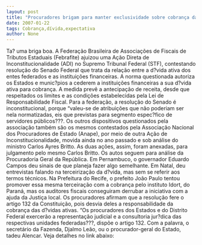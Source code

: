 ```yaml
---
layout: post
title: "Procuradores brigam para manter exclusividade sobre cobrança da divida ativa"
date: 2007-01-22
tags: Cobrança,dívida,expectativa
author: None
---
```

Ta? uma briga boa.
A Federação Brasileira de Associações de Fiscais de Tributos Estaduais (Febrafite) ajuizou uma Ação Direta de Inconstitucionalidade (ADI) no Supremo Tribunal Federal (STF), contestando resolução do Senado Federal que trata da relação entre a d?vida ativa dos entes federados e as instituições financeiras. 
A norma questionada autoriza os Estados e munic?pios a cederem a instituições financeiras a sua d?vida ativa para cobrança. 
A medida prevê a antecipação de receita, desde que respeitados os limites e as condições estabelecidas pela Lei de Responsabilidade Fiscal. 
Para a federação, a resolução do Senado é inconstitucional, porque “valeu-se de atribuições que não poderiam ser nela normatizadas, eis que previstas para segmento espec?fico de servidores públicos???.
Os outros dispositivos questionados pela associação também são os mesmos contestados pela Associação Nacional dos Procuradores de Estado (Anape), por meio de outra Ação de Inconstitucionalidade, movida ainda no ano passado e sob análise do ministro Carlos Ayres Britto. As duas ações, assim, foram anexadas, para julgamento pelo mesmo Carlos Britto.
Os autos seguem para análise da Procuradoria Geral da República. 
Em Pernambuco, o governador Eduardo Campos deu sinais de que planeja fazer algo semelhante. Em Natal, deu entrevistas falando na terceirização da d?vida, mas sem se referir aos termos técnicos.
Na Prefeitura do Recife, o prefeito João Paulo tentou promover essa mesma terceiração com a cobrança pelo instituto Idort, do Paraná, mas os auditores fiscais conseguiram derrubar a iniciativa com a ajuda da Justiça local.
Os procuradores afirmam que a resolução fere o artigo 132 da Constituição, pois desvia deles a responsabilidade da cobrança das d?vidas ativas. “Os procuradores dos Estados e do Distrito Federal exercerão a representação judicial e a consultoria jur?dica das respectivas unidades federadas???, dispõe o artigo 132. 
Com a palavra, o secretário da Fazenda, Djalmo Leão, ou o procurador-geral do Estado, tadeu Alencar.
Veja detalhes no link abaixo:
&nbsp; 